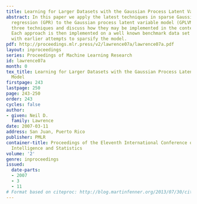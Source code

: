 ```yaml
---
title: Learning for Larger Datasets with the Gaussian Process Latent Variable Model
abstract: In this paper we apply the latest techniques in sparse Gaussian process
  regression (GPR) to the Gaussian process latent variable model (GPLVM). We review
  three techniques and discuss how they may be implemented in the context of the GP-LVM.
  Each approach is then implemented on a well known benchmark data set and compared
  with earlier attempts to sparsify the model.
pdf: http://proceedings.mlr.press/v2/lawrence07a/lawrence07a.pdf
layout: inproceedings
series: Proceedings of Machine Learning Research
id: lawrence07a
month: 0
tex_title: Learning for Larger Datasets with the Gaussian Process Latent Variable
  Model
firstpage: 243
lastpage: 250
page: 243-250
order: 243
cycles: false
author:
- given: Neil D.
  family: Lawrence
date: 2007-03-11
address: San Juan, Puerto Rico
publisher: PMLR
container-title: Proceedings of the Eleventh International Conference on Artificial
  Intelligence and Statistics
volume: '2'
genre: inproceedings
issued:
  date-parts:
  - 2007
  - 3
  - 11
# Format based on citeproc: http://blog.martinfenner.org/2013/07/30/citeproc-yaml-for-bibliographies/
---
```

